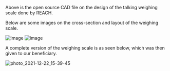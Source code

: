 Above is the open source CAD file on the design of the talking weighing scale done by REACH.

Below are some images on the cross-section and layout of the weighing scale.

![image](https://github.com/wongweiqi/weighing_scale/assets/80031000/80e0298f-bf7f-4c9b-bf23-beaa82bf50a6)
![image](https://github.com/wongweiqi/weighing_scale/assets/80031000/a53dc952-9291-430d-b907-65b2d591d81b)

A complete version of the weighing scale is as seen below, which was then given to our beneficiary.

![photo_2021-12-22_15-39-45](https://github.com/wongweiqi/weighing_scale/assets/80031000/f12c78c9-36a2-41c6-ae63-658d8985e32b)

